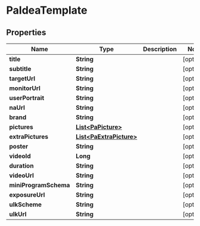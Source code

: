 

# PaIdeaTemplate


## Properties

Name | Type | Description | Notes
------------ | ------------- | ------------- | -------------
**title** | **String** |  |  [optional]
**subtitle** | **String** |  |  [optional]
**targetUrl** | **String** |  |  [optional]
**monitorUrl** | **String** |  |  [optional]
**userPortrait** | **String** |  |  [optional]
**naUrl** | **String** |  |  [optional]
**brand** | **String** |  |  [optional]
**pictures** | [**List&lt;PaPicture&gt;**](PaPicture.md) |  |  [optional]
**extraPictures** | [**List&lt;PaExtraPicture&gt;**](PaExtraPicture.md) |  |  [optional]
**poster** | **String** |  |  [optional]
**videoId** | **Long** |  |  [optional]
**duration** | **String** |  |  [optional]
**videoUrl** | **String** |  |  [optional]
**miniProgramSchema** | **String** |  |  [optional]
**exposureUrl** | **String** |  |  [optional]
**ulkScheme** | **String** |  |  [optional]
**ulkUrl** | **String** |  |  [optional]



